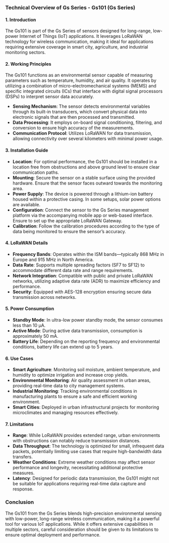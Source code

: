 ### Technical Overview of Gs Series - Gs101 (Gs Series)

#### 1. Introduction
The Gs101 is part of the Gs Series of sensors designed for long-range, low-power Internet of Things (IoT) applications. It leverages LoRaWAN technology for wireless communication, making it ideal for applications requiring extensive coverage in smart city, agriculture, and industrial monitoring sectors.

#### 2. Working Principles
The Gs101 functions as an environmental sensor capable of measuring parameters such as temperature, humidity, and air quality. It operates by utilizing a combination of micro-electromechanical systems (MEMS) and specific integrated circuits (ICs) that interface with digital signal processors (DSPs) to interpret sensor data accurately.

- **Sensing Mechanism**: The sensor detects environmental variables through its built-in transducers, which convert physical data into electronic signals that are then processed and transmitted.
- **Data Processing**: It employs on-board signal conditioning, filtering, and conversion to ensure high accuracy of the measurements.
- **Communication Protocol**: Utilizes LoRaWAN for data transmission, allowing connectivity over several kilometers with minimal power usage.

#### 3. Installation Guide
- **Location**: For optimal performance, the Gs101 should be installed in a location free from obstructions and above ground level to ensure clear communication paths.
- **Mounting**: Secure the sensor on a stable surface using the provided hardware. Ensure that the sensor faces outward towards the monitoring area.
- **Power Supply**: The device is powered through a lithium-ion battery housed within a protective casing. In some setups, solar power options are available.
- **Configuration**: Connect the sensor to the Gs Series management platform via the accompanying mobile app or web-based interface. Ensure to set up the appropriate LoRaWAN Gateway.
- **Calibration**: Follow the calibration procedures according to the type of data being monitored to ensure the sensor’s accuracy.

#### 4. LoRaWAN Details
- **Frequency Bands**: Operates within the ISM bands—typically 868 MHz in Europe and 915 MHz in North America.
- **Data Rate**: Supports multiple spreading factors (SF7 to SF12) to accommodate different data rate and range requirements.
- **Network Integration**: Compatible with public and private LoRaWAN networks, utilizing adaptive data rate (ADR) to maximize efficiency and performance.
- **Security**: Equipped with AES-128 encryption ensuring secure data transmission across networks.

#### 5. Power Consumption
- **Standby Mode**: In ultra-low power standby mode, the sensor consumes less than 10 μA.
- **Active Mode**: During active data transmission, consumption is approximately 50 mA.
- **Battery Life**: Depending on the reporting frequency and environmental conditions, battery life can extend up to 5 years.

#### 6. Use Cases
- **Smart Agriculture**: Monitoring soil moisture, ambient temperature, and humidity to optimize irrigation and increase crop yields.
- **Environmental Monitoring**: Air quality assessment in urban areas, providing real-time data to city management systems.
- **Industrial Monitoring**: Tracking environmental conditions in manufacturing plants to ensure a safe and efficient working environment.
- **Smart Cities**: Deployed in urban infrastructural projects for monitoring microclimates and managing resources effectively.

#### 7. Limitations
- **Range**: While LoRaWAN provides extended range, urban environments with obstructions can notably reduce transmission distances.
- **Data Throughput**: The technology is optimized for small, infrequent data packets, potentially limiting use cases that require high-bandwidth data transfers.
- **Weather Conditions**: Extreme weather conditions may affect sensor performance and longevity, necessitating additional protective measures.
- **Latency**: Designed for periodic data transmission, the Gs101 might not be suitable for applications requiring real-time data capture and response.

### Conclusion
The Gs101 from the Gs Series blends high-precision environmental sensing with low-power, long-range wireless communication, making it a powerful tool for various IoT applications. While it offers extensive capabilities in multiple sectors, careful consideration should be given to its limitations to ensure optimal deployment and performance.